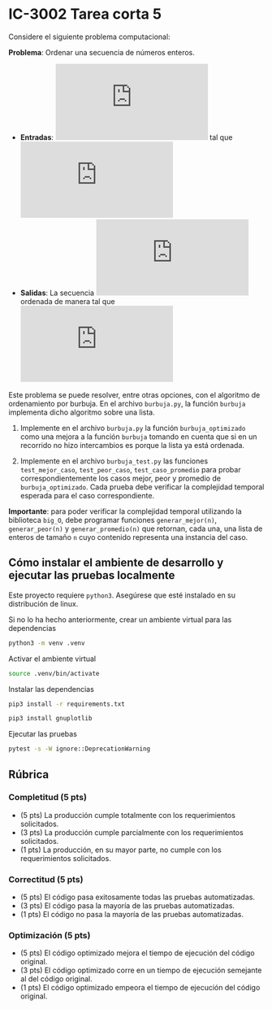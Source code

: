 # IC-3002 Tarea corta 5

Considere el siguiente problema computacional:

**Problema**: Ordenar una secuencia de números enteros.
* **Entradas**: ![](https://latex.codecogs.com/png.latex?%28A%2Cn%29) tal que ![](https://latex.codecogs.com/png.latex?A%20%3D%20%28a_1%2C%20a_2%2C%20%5Cdots%2C%20a_n%7Ca_k%20%5Cin%20%5Cmathbb%7BZ%7D%29%20%5Cland%20n%20%3D%20%7CA%7C)
* **Salidas**: La secuencia ![](https://latex.codecogs.com/png.latex?A) ordenada de manera tal que ![](https://latex.codecogs.com/png.latex?%5Cunderset%7B0%20%5Cleq%20i%20%3C%20j%20%3C%20n%7D%20%7B%5Cforall%20i%2C%20j%7D%20%3A%20a_i%20%5Cleq%20a_j)


Este problema se puede resolver, entre otras opciones, con el algoritmo de ordenamiento por burbuja. En el archivo `burbuja.py`, la función `burbuja` implementa dicho algoritmo sobre una lista.

1. Implemente en el archivo `burbuja.py` la función `burbuja_optimizado` como una mejora a la función `burbuja` tomando en cuenta que si en un recorrido no hizo intercambios es porque la lista ya está ordenada.

2. Implemente en el archivo `burbuja_test.py` las funciones `test_mejor_caso`, `test_peor_caso`, `test_caso_promedio` para probar correspondientemente los casos mejor, peor y promedio de `burbuja_optimizado`. Cada prueba debe verificar la complejidad temporal esperada para el caso correspondiente.

**Importante**: para poder verificar la complejidad temporal utilizando la biblioteca `big_O`, debe programar funciones `generar_mejor(n)`, `generar_peor(n)` y `generar_promedio(n)` que retornan, cada una, una lista de enteros de tamaño `n` cuyo contenido representa una instancia del caso.

## Cómo instalar el ambiente de desarrollo y ejecutar las pruebas localmente

Este proyecto requiere `python3`. Asegúrese que esté instalado en su distribución de linux.

Si no lo ha hecho anteriormente, crear un ambiente virtual para las dependencias

```bash
python3 -m venv .venv
```

Activar el ambiente virtual

```bash
source .venv/bin/activate
```

Instalar las dependencias

```bash
pip3 install -r requirements.txt
```

```bash
pip3 install gnuplotlib
```

Ejecutar las pruebas

```bash
pytest -s -W ignore::DeprecationWarning
```

## Rúbrica

### Completitud (5 pts)

* (5 pts) La producción cumple totalmente con los requerimientos solicitados.
* (3 pts) La producción cumple parcialmente con los requerimientos solicitados.
* (1 pts) La producción, en su mayor parte, no cumple con los requerimientos solicitados.

### Correctitud (5 pts)

* (5 pts) El código pasa exitosamente todas las pruebas automatizadas.
* (3 pts) El código pasa la mayoría de las pruebas automatizadas.
* (1 pts) El código no pasa la mayoría de las pruebas automatizadas.

### Optimización (5 pts)

* (5 pts) El código optimizado mejora el tiempo de ejecución del código original.
* (3 pts) El código optimizado corre en un tiempo de ejecución semejante al del código original.
* (1 pts) El código optimizado empeora el tiempo de ejecución del código original.
